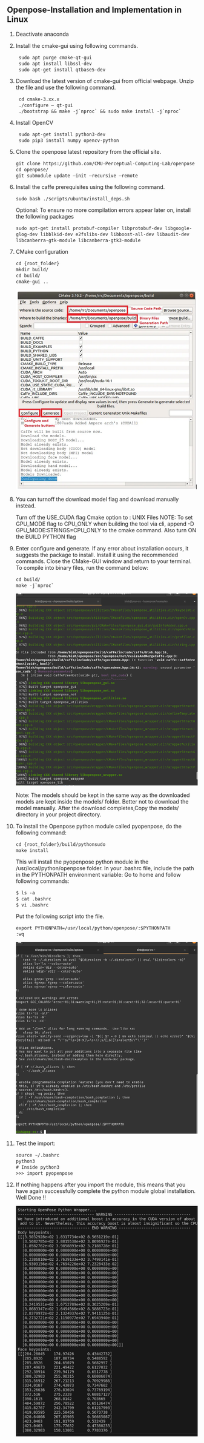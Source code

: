 ## Openpose-Installation and Implementation in Linux

1. Deactivate anaconda
2. Install the cmake-gui using following commands.
   ``` 
    sudo apt purge cmake-qt-gui
    sudo apt install libssl-dev
    sudo apt-get install qtbase5-dev
   
   ```
   
3. Download the latest version of cmake-gui from official webpage.
   Unzip the file and use the following command.
   ```
    cd cmake-3.xx.x 
    ./configure — qt-gui
    ./bootstrap && make -j`nproc` && sudo make install -j`nproc`
   ```
   
4. Install OpenCV

   ```
    sudo apt-get install python3-dev
    sudo pip3 install numpy opencv-python
   ```
   
5. Clone the openpose latest repository from the official site.
    
    ```
    git clone https://github.com/CMU-Perceptual-Computing-Lab/openpose
    cd openpose/ 
    git submodule update —init —recursive —remote
    ```
    
6. Install the caffe prerequisites using the following command.
    
    ```
    sudo bash ./scripts/ubuntu/install_deps.sh
    ```
    
    Optional: To ensure no more compilation errors appear later on, install the following packages
    ```
    sudo apt-get install protobuf-compiler libprotobuf-dev libgoogle-glog-dev libblkid-dev e2fslibs-dev libboost-all-dev libaudit-dev libcanberra-gtk-module libcanberra-gtk3-module
     ```

7. CMake configuration
    
    ```
    cd {root_folder}
    mkdir build/
    cd build/
    cmake-gui ..
    ```
    ![I1](photo/I1.png)

8. You can turnoff the download model flag and download manually instead.
    
    Turn off the USE_CUDA flag
    Cmake option to : UNIX Files
    NOTE: To set GPU_MODE flag to CPU_ONLY when building the tool via cli, 
    append -D GPU_MODE:STRINGS=CPU_ONLY to the cmake command.
    Also turn ON the BUILD PYTHON flag

9. Enter configure and generate.
    If any error about installation occurs, it suggests the package to install.
    Install it using the recommended commands.
    Close the CMake-GUI window and return to your terminal. To compile into binary files, run the command below:
    
    ```
    cd build/
    make -j`nproc`
    ```
    
    ![I2](photo/I2.png)
    
    Note: 
    The models should be kept in the same way as the downloaded models are kept inside the models/ folder.
    Better not to download the model manually.
    After the download completes,Copy the models/ directory in your project directory.

10. To install the Openpose python module called pyopenpose, do the following command:
    
    ```
    cd {root_folder}/build/pythonsudo 
    make install
    ```
    
    This will install the pyopenpose python module in the /usr/local/python/openpose folder. In your .bashrc file, include the path in the PYTHONPATH environment variable:
    Go to home and follow following commands:
    
    ```
    $ ls -a
    $ cat .bashrc
    $ vi .bashrc
    ```
    
    Put the following script into the file.
    
    ```
    export PYTHONPATH=/usr/local/python/openpose/:$PYTHONPATH
    :wq
    ```
    
    ![I3](photo/I3.png)

11. Test the import:
    
    ```
    source ~/.bashrc
    python3
    # Inside python3
    >>> import pyopenpose
    ```
    
12. If nothing happens after you import the module, this means that you have again successfully complete the python module global installation. Well Done !!

    ![I4](photo/I4.png)


